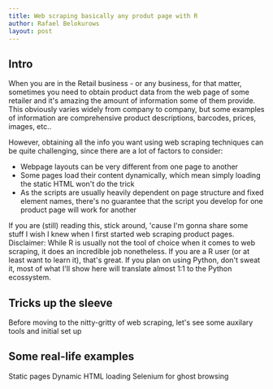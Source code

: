```yaml
---
title: Web scraping basically any produt page with R
author: Rafael Belokurows
layout: post
---
```


## Intro
When you are in the Retail business - or any business, for that matter, sometimes you need to obtain product data from the web page of some retailer and it's amazing the amount of information some of them provide. This obviously varies widely from company to company, but some examples of information are comprehensive product descriptions, barcodes, prices, images, etc..

However, obtaining all the info you want using web scraping techniques can be quite challenging, since there are a lot of factors to consider:
- Webpage layouts can be very different from one page to another
- Some pages load their content dynamically, which mean simply loading the static HTML won't do the trick
- As the scripts are usually heavily dependent on page structure and fixed element names, there's no guarantee that the script you develop for one product page will work for another

If you are (still) reading this, stick around, 'cause I'm gonna share some stuff I wish I knew when I first started web scraping product pages. 
Disclaimer: While R is usually not the tool of choice when it comes to web scraping, it does an incredible job nonetheless. If you are a R user (or at least want to learn it), that's great. If you plan on using Python, don't sweat it, most of what I'll show here will translate almost 1:1 to the Python ecossystem.

## Tricks up the sleeve

Before moving to the nitty-gritty of web scraping, let's see some auxilary tools and initial set up 

## Some real-life examples

Static pages
Dynamic HTML loading
Selenium for ghost browsing

